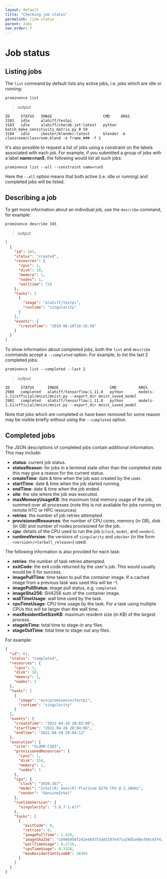 ```yaml
---
layout: default
title: "Checking job status"
permalink: /job-status
parent: Jobs
nav_order: 7
---
```

# Job status
## Listing jobs
The `list` command by default lists any active jobs, i.e. jobs which are idle or running:
```
prominence list
```

> output

```
ID     STATUS   IMAGE                       CMD     ARGS
3101   idle     alahiff/testpi
3103   idle     alahiff/cherab-jet:latest   python  batch_make_sensitivity_matrix.py 0 59
3104   idle     ikester/blender:latest      blender -b classroom/classroom.blend -o frame_### -f 1
```

It's also possible to request a list of jobs using a constraint on the labels associated with each job. For example, if you submitted a group of jobs with a label __name=run5__, the following would list all such jobs:
```
prominence list --all --constraint name=run5
```
Here the `--all` option means that both active (i.e. idle or running) and completed jobs will be listed.

## Describing a job
To get more information about an individual job, use the `describe` command, for example:
```
prominence describe 345
```

> output

```json
[
  {
    "id": 345,
    "status": "created",
    "resources": {
      "cpus": 1,
      "disk": 10,
      "memory": 1,
      "nodes": 1,
      "walltime": 720
    },
    "tasks": [
      {
        "image": "alahiff/testpi",
        "runtime": "singularity"
      }
    ],
    "events": {
      "createTime": "2019-06-18T10:16:36"
    }
  }
]
```
To show information about completed jobs, both the `list` and `describe` commands accept a `--completed` option. For example, to list the last 2 completed jobs:
```
prominence list --completed --last 2
```

> output

```
ID     STATUS      IMAGE                       CMD          ARGS
2980   completed   alahiff/tensorflow:1.11.0   python       models-1.11/official/mnist/mnist.py --export_dir mnist_saved_model
2982   completed   alahiff/tensorflow:1.11.0   python       models-1.11/official/mnist/mnist.py --export_dir mnist_saved_model
```
Note that jobs which are completed or have been removed for some reason may be visible briefly without using the `--completed` option.

## Completed jobs
The JSON descriptions of completed jobs contain additional information. This may include:
* __status__: current job status.
* __statusReason__: for jobs in a terminal state other than the completed state this may give a reason for the current status.
* __createTime__: date & time when the job was created by the user.
* __startTime__: date & time when the job started running.
* __endTime__: date & time when the job ended.
* __site__: the site where the job was executed.
* __maxMemoryUsageKB__: the maximum total memory usage of the job, summed over all processes (note this is not available for jobs running on remote HTC or HPC resources)
* __retries__: the number of job retries attempted.
* __provisionedResources__: the number of CPU cores, memory (in GB), disk (in GB) and number of nodes provisioned for the job.
* __cpu__: details of the CPU used to run the job (`clock`, `model`, and `vendor`).
* __runtimeVersion__: the versions of `singularity` and `udocker` (in the form `<version>/<tarball_release>`) used.

The following information is also provided for each task:
* __retries__: the number of task retries attempted.
* __exitCode__: the exit code returned by the user's job. This would usually would be 0 for success.
* __imagePullTime__: time taken to pull the container image. If a cached image from a previous task was used this will be -1.
* __imagePullStatus__: image pull status, e.g. `completed`.
* __imageSha256__: SHA256 sum of the container image.
* __wallTimeUsage__: wall time used by the task.
* __cpuTimeUsage__: CPU time usage by the task. For a task using multiple CPUs this will be larger than the wall time.
* __maxResidentSetSizeKB__: maximum resident size (in KB) of the largest process.
* __stageInTime__: total time to stage-in any files.
* __stageOutTime__: total time to stage-out any files.


For example:
```json
{
  "id": 61,
  "status": "completed",
  "resources": {
    "cpus": 1,
    "disk": 10,
    "memory": 1,
    "nodes": 1
  },
  "tasks": [
    {
      "image": "eoscprominence/testpi",
      "runtime": "singularity"
    }
  ],
  "events": {
    "createTime": "2022-04-28 20:03:06",
    "startTime": "2022-04-28 20:04:06",
    "endTime": "2022-04-28 20:04:12"
  },
  "execution": {
    "site": "SLURM-CSD3",
    "provisionedResources": {
      "cpus": 1,
      "disk": 154,
      "memory": 1,
      "nodes": 1
    },
    "cpu": {
      "clock": "3039.367",
      "model": "Intel(R) Xeon(R) Platinum 8276 CPU @ 2.20GHz",
      "vendor": "GenuineIntel"
    },
    "runtimeVersion": {
      "singularity": "3.8.7-1.el7"
    },
    "tasks": [
      {
        "exitCode": 0,
        "retries": 0,
        "imagePullTime": 1.424,
        "imageSha256": "c694b456f242e484753a83107e47ca29d5a08e784c45f4225b1758713ad2e236",
        "wallTimeUsage": 0.3726,
        "cpuTimeUsage": 0.3326,
        "maxResidentSetSizeKB": 38384
      }
    ]
  }
}
```
